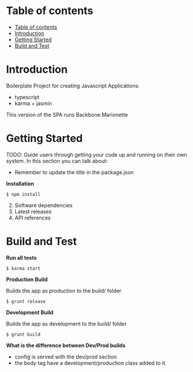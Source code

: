 
# Table of contents

<!-- TOC -->

- [Table of contents](#table-of-contents)
- [Introduction](#introduction)
- [Getting Started](#getting-started)
- [Build and Test](#build-and-test)

<!-- /TOC -->


# Introduction 
Boilerplate Project for creating Javascript Applications:
- typescript
- karma + jasmin

This version of the SPA runs Backbone.Marionette 


# Getting Started
TODO: Guide users through getting your code up and running on their own system. In this section you can talk about:

- Remember to update the *title* in the package.json

**Installation**

    $ npm install
    
2.	Software dependencies
3.	Latest releases
4.	API references

# Build and Test


**Run all tests**

    $ karma start

**Production Build**

Builds the app as production to the build/ folder

    $ grunt release

**Development Build**

Builds the app as development to the build/ folder

    $ grunt build

**What is the difference between Dev/Prod builds**

- config is served with the dev/prod section
- the body tag have a development/production class added to it.

